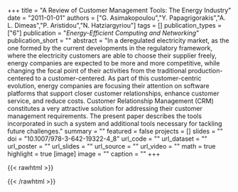 +++
title = "A Review of Customer Management Tools: The Energy Industry"
date = "2011-01-01"
authors = ["G. Asimakopoulou","Y. Papagrigorakis","A. L. Dimeas","P. Aristidou","N. Hatziargyriou"]
tags = []
publication_types = ["6"]
publication = "_Energy-Efficient Computing and Networking_"
publication_short = ""
abstract = "In a deregulated electricity market, as the one formed by the current developments in the regulatory framework, where the electricity customers are able to choose their supplier freely, energy companies are expected to be more and more competitive, while changing the focal point of their activities from the traditional production-centered to a customer-centered. As part of this customer-centric evolution, energy companies are focusing their attention on software platforms that support closer customer relationships, enhance customer service, and reduce costs. Customer Relationship Management (CRM) constitutes a very attractive solution for addressing their customer management requirements. The present paper describes the tools incorporated in such a system and additional tools necessary for tackling future challenges."
summary = ""
featured = false
projects = []
slides = ""
doi = "10.1007/978-3-642-19322-4_8"
url_code = ""
url_dataset = ""
url_poster = ""
url_slides = ""
url_source = ""
url_video = ""
math = true
highlight = true
[image]
image = ""
caption = ""
+++

{{< rawhtml >}}
<div data-badge-details="right" data-badge-type="medium-donut" data-doi="10.1007/978-3-642-19322-4_8" data-hide-no-mentions="true" class="altmetric-embed"></div>
{{< /rawhtml >}}
